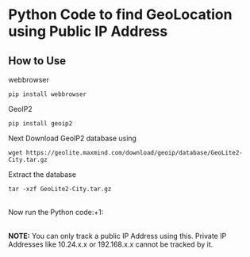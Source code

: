 # Python Code to find GeoLocation using Public IP Address
## How to Use
webbrowser</br>
```
pip install webbrowser
```
GeoIP2</br>
```
pip install geoip2
```
Next Download GeoIP2 database using
```
wget https://geolite.maxmind.com/download/geoip/database/GeoLite2-City.tar.gz
```
Extract the database
```
tar -xzf GeoLite2-City.tar.gz
```
</br>
Now run the Python code:+1:</br></br>

<b>NOTE:</b> You can only track a public IP Address using this. Private IP Addresses like 10.24.x.x or 192.168.x.x cannot be tracked by it.

